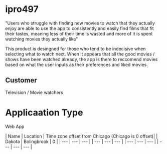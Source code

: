 # ipro497

"Users who struggle with finding new movies to watch that they actually enjoy are able to use the app to consistently and easily find films that fit their tastes, meaning less of their time is wasted and more of it is spent watching movies they actually like"

This product is desingned for those who tend to be indecisive when selecting what to watch next. When it appears that all the good movies / shows have been watched already, the app is there to reccomend movies based on what the user inputs as their preferences and liked movies. 

## Customer
Television / Movie watchers

# Applicaation Type
Web App

| Name |	Location	| Time zone offset from Chicago (Chicago is 0 offset)|
| Dakota | Bolingbrook | 0 |
| --- | --- | --- |
| --- | --- | --- |
| --- | --- | --- |
| --- | --- | --- |
